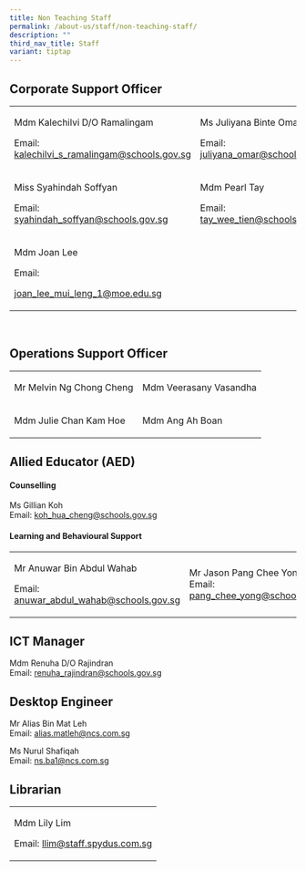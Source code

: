 ```yaml
---
title: Non Teaching Staff
permalink: /about-us/staff/non-teaching-staff/
description: ""
third_nav_title: Staff
variant: tiptap
---
```

<h2>Corporate Support Officer</h2>
<table>
<tbody>
<tr>
<td rowspan="1" colspan="1">
<p>Mdm Kalechilvi D/O Ramalingam</p>
<p>Email: <a href="mailto:kalechilvi_s_ramalingam@schools.gov.sg" rel="noopener noreferrer nofollow" target="_blank">kalechilvi_s_ramalingam@schools.gov.sg</a>
</p>
</td>
<td rowspan="1" colspan="1">
<p>Ms Juliyana Binte Omar</p>
<p>Email: <a href="mailto:juliyana_omar@schools.gov.sg" rel="noopener noreferrer nofollow" target="_blank">juliyana_omar@schools.gov.sg</a> 
<br>
</p>
</td>
</tr>
<tr>
<td rowspan="1" colspan="1">
<p>Miss Syahindah Soffyan</p>
<p>Email: <a href="mailto:syahindah_soffyan@schools.gov.sg" rel="noopener noreferrer nofollow" target="_blank">syahindah_soffyan@schools.gov.sg</a>
</p>
</td>
<td rowspan="1" colspan="1">
<p>Mdm Pearl Tay</p>
<p>Email: <a href="mailto:tay_wee_tien@schools.gov.sg" rel="noopener noreferrer nofollow" target="_blank">tay_wee_tien@schools.gov.sg</a>
</p>
</td>
</tr>
<tr>
<td rowspan="1" colspan="1">
<p>Mdm Joan Lee</p>
<p>Email:</p>
<p><a href="mailto:joan_lee_mui_leng_1@moe.edu.sg" rel="noopener noreferrer nofollow" target="_blank">joan_lee_mui_leng_1@moe.edu.sg</a>
</p>
</td>
<td rowspan="1" colspan="1">
<p></p>
</td>
</tr>
</tbody>
</table>
<p>
<br>
</p>
<h2>Operations Support Officer</h2>
<table>
<tbody>
<tr>
<td rowspan="1" colspan="1">
<p>Mr Melvin Ng Chong Cheng</p>
</td>
<td rowspan="1" colspan="1">
<p>Mdm Veerasany Vasandha</p>
</td>
</tr>
<tr>
<td rowspan="1" colspan="1">
<p>Mdm Julie Chan Kam Hoe</p>
</td>
<td rowspan="1" colspan="1">
<p>Mdm Ang Ah Boan
<br>
</p>
</td>
</tr>
</tbody>
</table>
<h2>Allied Educator (AED)</h2>
<h4>Counselling</h4>
<p>Ms Gillian Koh
<br>Email: <a href="mailto:koh_hua_cheng@schools.gov.sg" rel="noopener noreferrer nofollow" target="_blank">koh_hua_cheng@schools.gov.sg</a>
</p>
<h4>Learning and Behavioural Support</h4>
<table>
<tbody>
<tr>
<td rowspan="1" colspan="1">
<p>Mr Anuwar Bin Abdul Wahab</p>
<p>Email: <a href="mailto:anuwar_abdul_wahab@schools.gov.sg" rel="noopener noreferrer nofollow" target="_blank">anuwar_abdul_wahab@schools.gov.sg</a>
</p>
</td>
<td rowspan="1" colspan="1">
<p>Mr Jason Pang Chee Yong
<br>Email: <a href="mailto:pang_chee_yong@schools.gov.sg" rel="noopener noreferrer nofollow" target="_blank">pang_chee_yong@schools.gov.sg</a>
</p>
</td>
</tr>
</tbody>
</table>
<h2>ICT Manager</h2>
<p>Mdm Renuha D/O Rajindran
<br>Email: <a href="mailto:renuha_rajindran@schools.gov.sg" rel="noopener noreferrer nofollow" target="_blank">renuha_rajindran@schools.gov.sg</a>
</p>
<h2>Desktop Engineer</h2>
<p>Mr Alias Bin Mat Leh
<br>Email: <a href="mailto:alias.matleh@ncs.com.sg" rel="noopener noreferrer nofollow" target="_blank">alias.matleh@ncs.com.sg</a>
</p>
<p>Ms Nurul Shafiqah
<br>Email: <a href="mailto:ns.ba1@ncs.com.sg" rel="noopener noreferrer nofollow" target="_blank">ns.ba1@ncs.com.sg</a>
</p>
<h2>Librarian</h2>
<table>
<tbody>
<tr>
<td rowspan="1" colspan="1">
<p>Mdm Lily Lim</p>
<p>Email: <a href="mailto:llim@staff.spydus.com.sg" rel="noopener noreferrer nofollow" target="_blank">llim@staff.spydus.com.sg</a>
</p>
</td>
</tr>
</tbody>
</table>
<p></p>